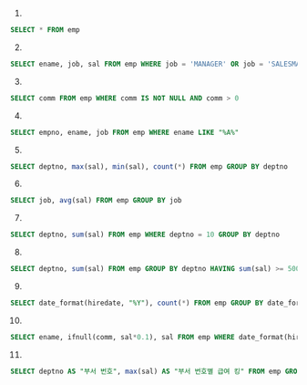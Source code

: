 1. 
```sql
SELECT * FROM emp
```
2.
```sql
SELECT ename, job, sal FROM emp WHERE job = 'MANAGER' OR job = 'SALESMAN' ORDER BY sal desc
```
3.
```sql
SELECT comm FROM emp WHERE comm IS NOT NULL AND comm > 0
```
4.
```sql
SELECT empno, ename, job FROM emp WHERE ename LIKE "%A%"
```
5.
```sql
SELECT deptno, max(sal), min(sal), count(*) FROM emp GROUP BY deptno
```
6.
```sql
SELECT job, avg(sal) FROM emp GROUP BY job
```
7.
```sql
SELECT deptno, sum(sal) FROM emp WHERE deptno = 10 GROUP BY deptno
```
8.
```sql
SELECT deptno, sum(sal) FROM emp GROUP BY deptno HAVING sum(sal) >= 5000
```
9.
```sql
SELECT date_format(hiredate, "%Y"), count(*) FROM emp GROUP BY date_format(hiredate, "%Y")
```
10.
```sql
SELECT ename, ifnull(comm, sal*0.1), sal FROM emp WHERE date_format(hiredate, "%Y") >= 1983
```
11.
```sql
SELECT deptno AS "부서 번호", max(sal) AS "부서 번호별 급여 킹" FROM emp GROUP BY deptno
```